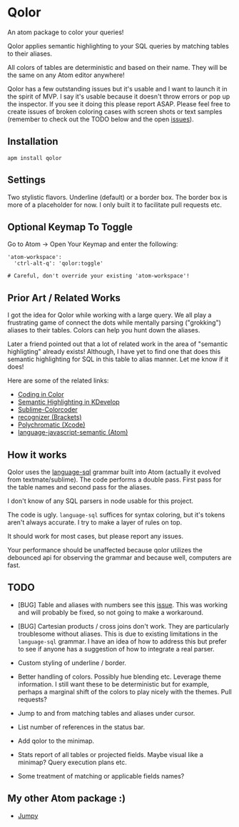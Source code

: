 # Qolor

An atom package to color your queries!

Qolor applies semantic highlighting to your SQL queries by matching tables to
their aliases.

All colors of tables are deterministic and based on their name.
They will be the same on any Atom editor anywhere!

Qolor has a few outstanding issues but it's usable and I want to launch it in
the spirit of MVP.
I say it's usable because it doesn't throw errors or pop up the inspector.
If you see it doing this please report ASAP.
Please feel free to create issues of broken coloring cases with screen shots
or text samples (remember to check out the TODO below and the open
[issues](https://github.com/DavidLGoldberg/qolor/issues)).

## Installation

    apm install qolor

## Settings

Two stylistic flavors.  Underline (default) or a border box.
The border box is more of a placeholder for now.
I only built it to facilitate pull requests etc.

## Optional Keymap To Toggle

Go to Atom -> Open Your Keymap and enter the following:

    'atom-workspace':
      'ctrl-alt-q': 'qolor:toggle'

    # Careful, don't override your existing 'atom-workspace'!

## Prior Art / Related Works

I got the idea for Qolor while working with a large query.
We all play a frustrating game of connect the dots while mentally parsing ("grokking") aliases to their tables.  Colors can help you hunt down the aliases.

Later a friend pointed out that a lot of related work in the area of
"semantic highligting" already exists!
Although, I have yet to find one that does this semantic highlighting for SQL in this table to alias manner.
Let me know if it does!

Here are some of the related links:

*   [Coding in Color](https://medium.com/programming-ideas-tutorial-and-experience/coding-in-color-3a6db2743a1e)
*   [Semantic Highlighting in KDevelop](http://zwabel.wordpress.com/2009/01/08/c-ide-evolution-from-syntax-highlighting-to-semantic-highlighting/)
*   [Sublime-Colorcoder](https://github.com/vprimachenko/Sublime-Colorcoder)
*   [recognizer (Brackets)](https://github.com/equiet/recognizer)
*   [Polychromatic (Xcode)](https://github.com/kolinkrewinkel/Polychromatic)
*   [language-javascript-semantic (Atom)](https://atom.io/packages/language-javascript-semantic)

## How it works

Qolor uses the [language-sql](https://github.com/atom/language-sql)
grammar built into Atom (actually it evolved from textmate/sublime).
The code performs a double pass.
First pass for the table names and second pass for the aliases.

I don't know of any SQL parsers in node usable for this project.

The code is ugly.  `language-sql` suffices for syntax coloring, but it's tokens
aren't always accurate. I try to make a layer of rules on top.

It should work for most cases, but please report any issues.

Your performance should be unaffected because qolor utilizes the debounced api
for observing the grammar and because well, computers are fast.

## TODO

*   [BUG] Table and aliases with numbers see this [issue](https://github.com/atom/language-sql/issues/30).
This was working and will probably be fixed, so not going to make a workaround.

*   [BUG] Cartesian products / cross joins don't work.
They are particularly troublesome without aliases.  This is due to existing
limitations in the `language-sql` grammar.  I have an idea of how to address
this but prefer to see if anyone has a suggestion of how to integrate
a real parser.

*   Custom styling of underline / border.

*   Better handling of colors.  Possibly hue blending etc.  Leverage theme
information.  I still want these to be deterministic but for example,
perhaps a marginal shift of the colors to play nicely with the themes.
Pull requests?

*   Jump to and from matching tables and aliases under cursor.

*   List number of references in the status bar.

*   Add qolor to the minimap.

*   Stats report of all tables or projected fields.
Maybe visual like a minimap?  Query execution plans etc.

*   Some treatment of matching or applicable fields names?

## My other Atom package :)

*   [Jumpy](https://atom.io/packages/jumpy)
